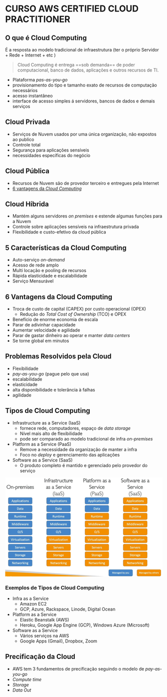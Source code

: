 # CURSO AWS CERTIFIED CLOUD PRACTITIONER 

## O que é Cloud Computing

É a resposta ao modelo tradicional de infraestrutura (ter o próprio Servidor + Rede + Internet + etc )

 >Cloud Computing é entrega ==sob demanda== de poder computacional, banco de dados, aplicações e outros recursos de TI.

- Plataforma *pas-as-you-go*
- provisionamento do tipo e tamanho exato de recursos de computação necessários
- acesso instantâneo
- interface de acesso simples á servidores, bancos de dados e demais serviços

## Cloud Privada

- Serviços de Nuvem usados por uma única organização, não expostos ao publico
- Controle total
- Segurança para aplicações sensíveis
- necessidades específicas do negócio

## Cloud Pública 

- Recursos de Nuvem são de provedor terceiro e entregues pela Internet
- [6 vantagens da *Cloud Computing*](#6-vantagens-da-cloud-computing)

## Cloud Híbrida

- Mantém alguns servidores *on premises* e estende algumas funções para a Nuvem
- Controle sobre aplicações sensíveis na infraestrutura privada
- Flexibilidade e custo-efetivo da cloud pública

## 5 Características da Cloud Computing

- Auto-serviço *on-demand*
- Acesso de rede amplo
- Multi locação e pooling de recursos
- Rápida elasticidade e escalabilidade
- Serviço Mensurável

## 6 Vantagens da Cloud Computing

- Troca de custo de capital (CAPEX) por custo operacional (OPEX)
  - Redução do *Total Cost of Ownership* (TCO) e OPEX
- Benefício de enorme economia de escala
- Parar de adivinhar capacidade
- Aumentar velocidade e agilidade
- Parar de gastar dinheiro ao operar e manter *data centers*
- Se torne global em minutos

## Problemas Resolvidos pela Cloud

- Flexibilidade
- *pay-as-you-go* (pague pelo que usa)
- escalabilidade
- elasticidade
- alta disponibilidade e tolerância à falhas
- agilidade
  
## Tipos de Cloud Computing

- Infrastructure as a Service (IaaS)
  - fornece rede, computadores, espaço de *data storage*
  - Nível mais alto de flexibilidade
  - pode ser comparado ao modelo tradicional de infra *on-premises*
- Platform as a Service (PaaS)
  - Remove a necessidade da organização de manter a infra
  - Foco no *deploy* e gerenciamento das aplicações
- Software as a Service (SaaS)
  - O produto completo é mantido e gerenciado pelo provedor do serviço
  
![](cloud_types.png)

### Exemplos de Tipos de Cloud Computing

- Infra as a Service
  - Amazon EC2
  - GCP, Azure, Rackspace, Linode, Digital Ocean
- Platform as a Service
  - Elastic Beanstalk (AWS)
  - Heroku, Google App Engine (GCP), Windows Azure (Microsoft)
- Software as a Service
  - Vários serviços na AWS
  - Google Apps (Gmail), Dropbox, Zoom

## Precificação da Cloud

- AWS tem 3 fundamentos de precificação seguindo o modelo de *pay-as-you-go*
- *Compute time*
- *Storage* 
- *Data Out*
  